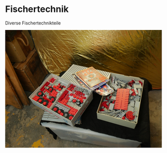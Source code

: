 # Fischertechnik

Diverse Fischertechnikteile





[![fischertechnik](P1940875_thumb.jpg)](P1940875.JPG)
